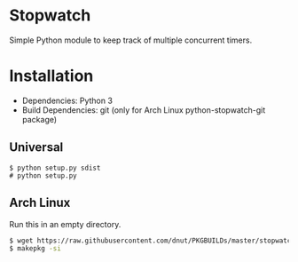 # Stopwatch
Simple Python module to keep track of multiple concurrent timers.

# Installation
- Dependencies: Python 3
- Build Dependencies: git (only for Arch Linux python-stopwatch-git package)

## Universal
```
$ python setup.py sdist
# python setup.py
```
## Arch Linux
Run this in an empty directory.
```sh
$ wget https://raw.githubusercontent.com/dnut/PKGBUILDs/master/stopwatch/python-stopwatch-git/PKGBUILD
$ makepkg -si
```
